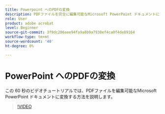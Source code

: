 ```yaml
---
title: Powerpoint へのPDFの変換
description: PDFファイルを完全に編集可能なMicrosoft PowerPoint ドキュメントに変換する
role: User
product: adobe acrobat
level: Beginner
source-git-commit: 3f9dc206aee94fa9a8b9a7938ef4ca0f4de89164
workflow-type: tm+mt
source-wordcount: '40'
ht-degree: 0%

---
```


# PowerPoint へのPDFの変換

この 60 秒のビデオチュートリアルでは、PDFファイルを編集可能なMicrosoft PowerPoint ドキュメントに変換する方法を説明します。

>[!VIDEO](https://video.tv.adobe.com/v/342629?quality=12&learn=on&hidetitle=true)
